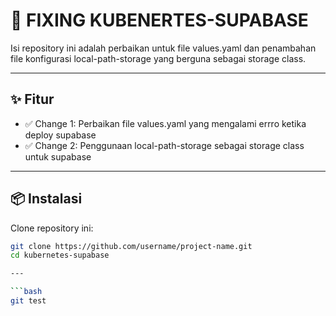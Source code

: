 # 📘 FIXING KUBENERTES-SUPABASE

Isi repository ini adalah perbaikan untuk file values.yaml dan penambahan file konfigurasi local-path-storage yang berguna sebagai storage class.

---

## ✨ Fitur

- ✅ Change 1: Perbaikan file values.yaml yang mengalami errro ketika deploy supabase
- ✅ Change 2: Penggunaan local-path-storage sebagai storage class untuk supabase

---

## 📦 Instalasi

Clone repository ini:

```bash
git clone https://github.com/username/project-name.git
cd kubernetes-supabase

---

```bash
git test
